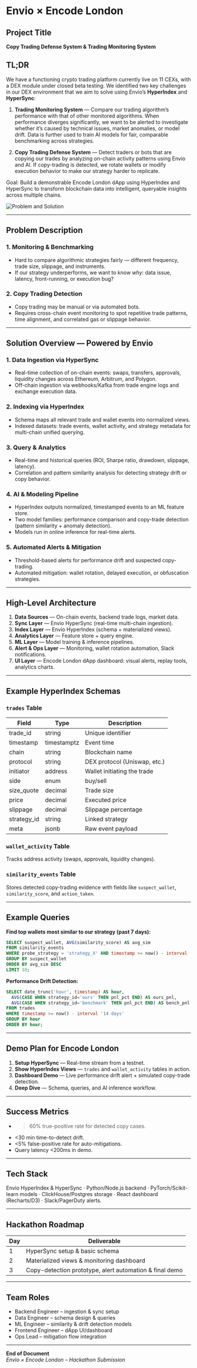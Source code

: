 # Envio × Encode London

## Project Title
**Copy Trading Defense System & Trading Monitoring System**

## TL;DR
We have a functioning crypto trading platform currently live on 11 CEXs, with a DEX module under closed beta testing. We identified two key challenges in our DEX environment that we aim to solve using Envio’s **HyperIndex** and **HyperSync**:

1. **Trading Monitoring System** — Compare our trading algorithm’s performance with that of other monitored algorithms. When performance diverges significantly, we want to be alerted to investigate whether it’s caused by technical issues, market anomalies, or model drift. Data is further used to train AI models for fair, comparable benchmarking across strategies.

2. **Copy Trading Defense System** — Detect traders or bots that are copying our trades by analyzing on-chain activity patterns using Envio and AI. If copy-trading is detected, we rotate wallets or modify execution behavior to make our strategy harder to replicate.

Goal: Build a demonstrable Encode London dApp using HyperIndex and HyperSync to transform blockchain data into intelligent, queryable insights across multiple chains.

![Problem and Solution](problem_solution.png "Problems and Solutions")

---

## Problem Description

### 1. Monitoring & Benchmarking
- Hard to compare algorithmic strategies fairly — different frequency, trade size, slippage, and instruments.  
- If our strategy underperforms, we want to know *why*: data issue, latency, front-running, or execution bug?

### 2. Copy Trading Detection
- Copy trading may be manual or via automated bots.  
- Requires cross-chain event monitoring to spot repetitive trade patterns, time alignment, and correlated gas or slippage behavior.

---

## Solution Overview — Powered by Envio

### 1. Data Ingestion via **HyperSync**
- Real-time collection of on-chain events: swaps, transfers, approvals, liquidity changes across Ethereum, Arbitrum, and Polygon.
- Off-chain ingestion via webhooks/Kafka from trade engine logs and exchange execution data.

### 2. Indexing via **HyperIndex**
- Schema maps all relevant trade and wallet events into normalized views.  
- Indexed datasets: trade events, wallet activity, and strategy metadata for multi-chain unified querying.

### 3. Query & Analytics
- Real-time and historical queries (ROI, Sharpe ratio, drawdown, slippage, latency).  
- Correlation and pattern similarity analysis for detecting strategy drift or copy behavior.

### 4. AI & Modeling Pipeline
- HyperIndex outputs normalized, timestamped events to an ML feature store.  
- Two model families: performance comparison and copy-trade detection (pattern similarity + anomaly detection).  
- Models run in online inference for real-time alerts.

### 5. Automated Alerts & Mitigation
- Threshold-based alerts for performance drift and suspected copy-trading.  
- Automated mitigation: wallet rotation, delayed execution, or obfuscation strategies.

---

## High-Level Architecture

1. **Data Sources** — On-chain events, backend trade logs, market data.  
2. **Sync Layer** — Envio HyperSync (real-time multi-chain ingestion).  
3. **Index Layer** — Envio HyperIndex (schema + materialized views).  
4. **Analytics Layer** — Feature store + query engine.  
5. **ML Layer** — Model training & inference pipelines.  
6. **Alert & Ops Layer** — Monitoring, wallet rotation automation, Slack notifications.  
7. **UI Layer** — Encode London dApp dashboard: visual alerts, replay tools, analytics charts.

---

## Example HyperIndex Schemas

### `trades` Table
| Field | Type | Description |
|-------|------|-------------|
| trade_id | string | Unique identifier |
| timestamp | timestamptz | Event time |
| chain | string | Blockchain name |
| protocol | string | DEX protocol (Uniswap, etc.) |
| initiator | address | Wallet initiating the trade |
| side | enum | buy/sell |
| size_quote | decimal | Trade size |
| price | decimal | Executed price |
| slippage | decimal | Slippage percentage |
| strategy_id | string | Linked strategy |
| meta | jsonb | Raw event payload |

### `wallet_activity` Table
Tracks address activity (swaps, approvals, liquidity changes).

### `similarity_events` Table
Stores detected copy-trading evidence with fields like `suspect_wallet`, `similarity_score`, and `action_taken`.

---

## Example Queries

**Find top wallets most similar to our strategy (past 7 days):**
```sql
SELECT suspect_wallet, AVG(similarity_score) AS avg_sim
FROM similarity_events
WHERE probe_strategy = 'strategy_X' AND timestamp >= now() - interval '7 days'
GROUP BY suspect_wallet
ORDER BY avg_sim DESC
LIMIT 10;
```

**Performance Drift Detection:**
```sql
SELECT date_trunc('hour', timestamp) AS hour,
  AVG(CASE WHEN strategy_id='ours' THEN pnl_pct END) AS ours_pnl,
  AVG(CASE WHEN strategy_id='benchmark' THEN pnl_pct END) AS bench_pnl
FROM trades
WHERE timestamp >= now() - interval '14 days'
GROUP BY hour
ORDER BY hour;
```

---

## Demo Plan for Encode London
1. **Setup HyperSync** — Real-time stream from a testnet.  
2. **Show HyperIndex Views** — `trades` and `wallet_activity` tables in action.  
3. **Dashboard Demo** — Live performance drift alert + simulated copy-trade detection.  
4. **Deep Dive** — Schema, queries, and AI inference workflow.

---

## Success Metrics
- >60% true-positive rate for detected copy cases.  
- <30 min time-to-detect drift.  
- <5% false-positive rate for auto-mitigations.  
- Query latency <200ms in demo.

---

## Tech Stack
Envio HyperIndex & HyperSync · Python/Node.js backend · PyTorch/Scikit-learn models · ClickHouse/Postgres storage · React dashboard (Recharts/D3) · Slack/PagerDuty alerts.

---

## Hackathon Roadmap
| Day | Deliverable |
|-----|--------------|
| 1 | HyperSync setup & basic schema |
| 2 | Materialized views & monitoring dashboard |
| 3 | Copy-detection prototype, alert automation & final demo |

---

## Team Roles
- Backend Engineer – ingestion & sync setup  
- Data Engineer – schema design & queries  
- ML Engineer – similarity & drift detection models  
- Frontend Engineer – dApp UI/dashboard  
- Ops Lead – mitigation flow integration

---

**End of Document**  
*Envio × Encode London – Hackathon Submission*  
